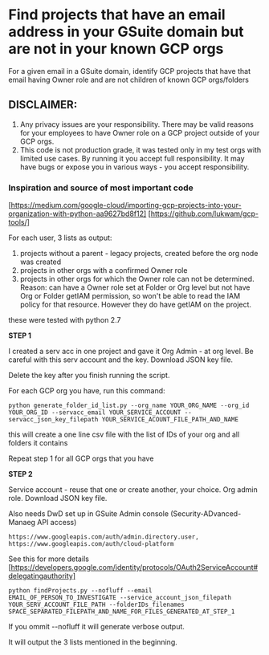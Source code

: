 # Find projects that have an email address in your GSuite domain but are not in your known GCP orgs
For a given email in a GSuite domain, identify GCP projects that have that email having Owner role and are not children of known GCP orgs/folders


## DISCLAIMER: 
1. Any privacy issues are your responsibility. There may be valid reasons for your employees to have Owner role on a GCP project outside of your GCP orgs.
2. This code is not production grade, it was tested only in my test orgs with limited use cases. By running it you accept full responsibility. It may have bugs or expose you in various ways - you accept responsibility.


### Inspiration and source of most important code
[https://medium.com/google-cloud/importing-gcp-projects-into-your-organization-with-python-aa9627bd8f12]
[https://github.com/lukwam/gcp-tools/]


For each user, 3 lists as output:
1) projects without a parent - legacy projects, created before the org node was created
2) projects in other orgs with a confirmed Owner role
3) projects in other orgs for which the Owner role can not be determined. Reason: can have a Owner role set at Folder or Org level but not have Org or Folder getIAM permission, so won't be able to read the IAM policy for that resource. However they do have getIAM on the project.


these were tested with python 2.7


**STEP 1**

I created a serv acc in one project and gave it Org Admin - at org level. Be careful with this serv account and the key. Download JSON key file.

Delete the key after you finish running the script.

For each GCP org you have, run this command:

```
python generate_folder_id_list.py --org_name YOUR_ORG_NAME --org_id YOUR_ORG_ID --servacc_email YOUR_SERVICE_ACCOUNT --servacc_json_key_filepath YOUR_SERVICE_ACOUNT_FILE_PATH_AND_NAME
```

this will create a one line csv file with the list of IDs of your org and all folders it contains


Repeat step 1 for all GCP orgs that you have


**STEP 2**

Service account - reuse that one or create another, your choice. Org admin role. Download JSON key file.

Also needs DwD set up in GSuite Admin console (Security-ADvanced-Manaeg API access)

```
https://www.googleapis.com/auth/admin.directory.user,
https://www.googleapis.com/auth/cloud-platform 
```

See this for more details [https://developers.google.com/identity/protocols/OAuth2ServiceAccount#delegatingauthority]

```
python findProjects.py --nofluff --email EMAIL_OF_PERSON_TO_INVESTIGATE --service_account_json_filepath YOUR_SERV_ACCOUNT_FILE_PATH --folderIDs_filenames SPACE_SEPARATED_FILEPATH_AND_NAME_FOR_FILES_GENERATED_AT_STEP_1
```

If you ommit --nofluff it will generate verbose output.

It will output the 3 lists mentioned in the beginning.



